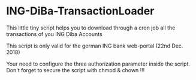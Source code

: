 # ING-DiBa-TransactionLoader
This little tiny script helps you to download through a cron job all the transactions of you ING Diba Accounts

This script is only valid for the german ING bank web-portal (22nd Dec. 2018)

Your need to configure the three authorization parameter inside the script. 
Don't forget to secure the script with chmod & chown !!!
